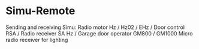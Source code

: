 # Simu-Remote
Sending and receiving Simu: Radio motor Hz / Hz02 / EHz / Door control RSA / Radio receiver SA Hz / Garage door operator GM800 / GM1000 Micro radio receiver for lighting
